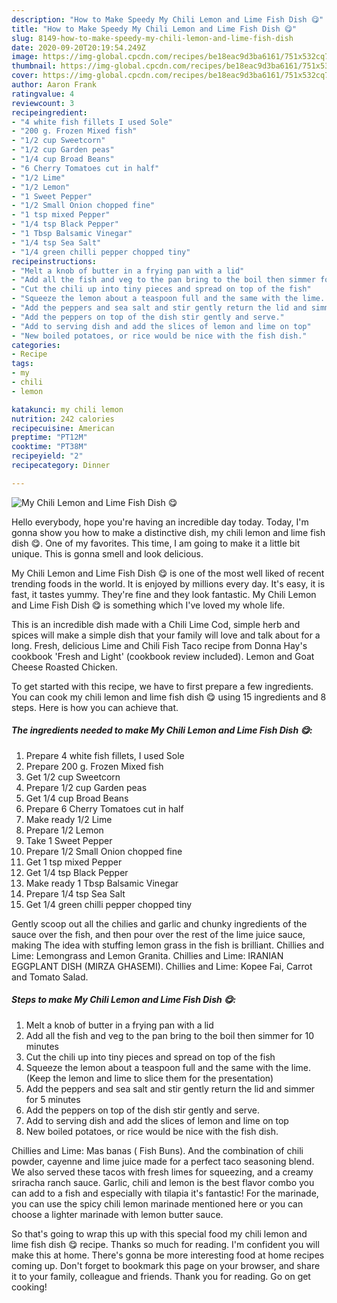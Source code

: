 ```yaml
---
description: "How to Make Speedy My Chili Lemon and Lime Fish Dish 😋"
title: "How to Make Speedy My Chili Lemon and Lime Fish Dish 😋"
slug: 8149-how-to-make-speedy-my-chili-lemon-and-lime-fish-dish
date: 2020-09-20T20:19:54.249Z
image: https://img-global.cpcdn.com/recipes/be18eac9d3ba6161/751x532cq70/my-chili-lemon-and-lime-fish-dish-😋-recipe-main-photo.jpg
thumbnail: https://img-global.cpcdn.com/recipes/be18eac9d3ba6161/751x532cq70/my-chili-lemon-and-lime-fish-dish-😋-recipe-main-photo.jpg
cover: https://img-global.cpcdn.com/recipes/be18eac9d3ba6161/751x532cq70/my-chili-lemon-and-lime-fish-dish-😋-recipe-main-photo.jpg
author: Aaron Frank
ratingvalue: 4
reviewcount: 3
recipeingredient:
- "4 white fish fillets I used Sole"
- "200 g. Frozen Mixed fish"
- "1/2 cup Sweetcorn"
- "1/2 cup Garden peas"
- "1/4 cup Broad Beans"
- "6 Cherry Tomatoes cut in half"
- "1/2 Lime"
- "1/2 Lemon"
- "1 Sweet Pepper"
- "1/2 Small Onion chopped fine"
- "1 tsp mixed Pepper"
- "1/4 tsp Black Pepper"
- "1 Tbsp Balsamic Vinegar"
- "1/4 tsp Sea Salt"
- "1/4 green chilli pepper chopped tiny"
recipeinstructions:
- "Melt a knob of butter in a frying pan with a lid"
- "Add all the fish and veg to the pan bring to the boil then simmer for 10 minutes"
- "Cut the chili up into tiny pieces and spread on top of the fish"
- "Squeeze the lemon about a teaspoon full and the same with the lime. (Keep the lemon and lime to slice them for the presentation)"
- "Add the peppers and sea salt and stir gently return the lid and simmer for 5 minutes"
- "Add the peppers on top of the dish stir gently and serve."
- "Add to serving dish and add the slices of lemon and lime on top"
- "New boiled potatoes, or rice would be nice with the fish dish."
categories:
- Recipe
tags:
- my
- chili
- lemon

katakunci: my chili lemon 
nutrition: 242 calories
recipecuisine: American
preptime: "PT12M"
cooktime: "PT38M"
recipeyield: "2"
recipecategory: Dinner

---
```



![My Chili Lemon and Lime Fish Dish 😋](https://img-global.cpcdn.com/recipes/be18eac9d3ba6161/751x532cq70/my-chili-lemon-and-lime-fish-dish-😋-recipe-main-photo.jpg)

Hello everybody, hope you're having an incredible day today. Today, I'm gonna show you how to make a distinctive dish, my chili lemon and lime fish dish 😋. One of my favorites. This time, I am going to make it a little bit unique. This is gonna smell and look delicious.

My Chili Lemon and Lime Fish Dish 😋 is one of the most well liked of recent trending foods in the world. It is enjoyed by millions every day. It's easy, it is fast, it tastes yummy. They're fine and they look fantastic. My Chili Lemon and Lime Fish Dish 😋 is something which I've loved my whole life.

This is an incredible dish made with a Chili Lime Cod, simple herb and spices will make a simple dish that your family will love and talk about for a long. Fresh, delicious Lime and Chili Fish Taco recipe from Donna Hay&#39;s cookbook &#39;Fresh and Light&#39; (cookbook review included). Lemon and Goat Cheese Roasted Chicken.


To get started with this recipe, we have to first prepare a few ingredients. You can cook my chili lemon and lime fish dish 😋 using 15 ingredients and 8 steps. Here is how you can achieve that.

<!--inarticleads1-->

##### The ingredients needed to make My Chili Lemon and Lime Fish Dish 😋:

1. Prepare 4 white fish fillets, I used Sole
1. Prepare 200 g. Frozen Mixed fish
1. Get 1/2 cup Sweetcorn
1. Prepare 1/2 cup Garden peas
1. Get 1/4 cup Broad Beans
1. Prepare 6 Cherry Tomatoes cut in half
1. Make ready 1/2 Lime
1. Prepare 1/2 Lemon
1. Take 1 Sweet Pepper
1. Prepare 1/2 Small Onion chopped fine
1. Get 1 tsp mixed Pepper
1. Get 1/4 tsp Black Pepper
1. Make ready 1 Tbsp Balsamic Vinegar
1. Prepare 1/4 tsp Sea Salt
1. Get 1/4 green chilli pepper chopped tiny


Gently scoop out all the chilies and garlic and chunky ingredients of the sauce over the fish, and then pour over the rest of the lime juice sauce, making The idea with stuffing lemon grass in the fish is brilliant. Chillies and Lime: Lemongrass and Lemon Granita. Chillies and Lime: IRANIAN EGGPLANT DISH (MIRZA GHASEMI). Chillies and Lime: Kopee Fai, Carrot and Tomato Salad. 

<!--inarticleads2-->

##### Steps to make My Chili Lemon and Lime Fish Dish 😋:

1. Melt a knob of butter in a frying pan with a lid
1. Add all the fish and veg to the pan bring to the boil then simmer for 10 minutes
1. Cut the chili up into tiny pieces and spread on top of the fish
1. Squeeze the lemon about a teaspoon full and the same with the lime. (Keep the lemon and lime to slice them for the presentation)
1. Add the peppers and sea salt and stir gently return the lid and simmer for 5 minutes
1. Add the peppers on top of the dish stir gently and serve.
1. Add to serving dish and add the slices of lemon and lime on top
1. New boiled potatoes, or rice would be nice with the fish dish.


Chillies and Lime: Mas banas ( Fish Buns). And the combination of chili powder, cayenne and lime juice made for a perfect taco seasoning blend. We also served these tacos with fresh limes for squeezing, and a creamy sriracha ranch sauce. Garlic, chili and lemon is the best flavor combo you can add to a fish and especially with tilapia it&#39;s fantastic! For the marinade, you can use the spicy chili lemon marinade mentioned here or you can choose a lighter marinade with lemon butter sauce. 

So that's going to wrap this up with this special food my chili lemon and lime fish dish 😋 recipe. Thanks so much for reading. I'm confident you will make this at home. There's gonna be more interesting food at home recipes coming up. Don't forget to bookmark this page on your browser, and share it to your family, colleague and friends. Thank you for reading. Go on get cooking!
